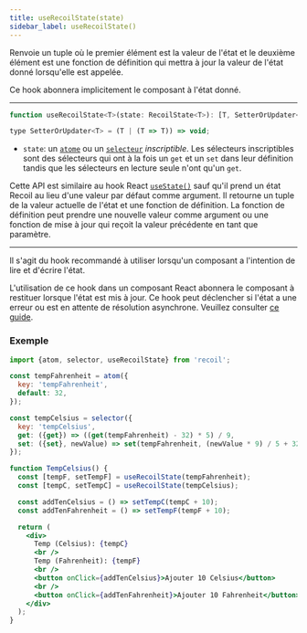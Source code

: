 ```yaml
---
title: useRecoilState(state)
sidebar_label: useRecoilState()
---
```


Renvoie un tuple où le premier élément est la valeur de l'état et le deuxième élément est une fonction de définition qui mettra à jour la valeur de l'état donné lorsqu'elle est appelée.

Ce hook abonnera implicitement le composant à l'état donné.

---

```jsx
function useRecoilState<T>(state: RecoilState<T>): [T, SetterOrUpdater<T>];

type SetterOrUpdater<T> = (T | (T => T)) => void;
```

- `state`: un [`atome`](/docs_FR-fr/api-reference/core/atom) ou un [`selecteur`](/docs_FR-fr/api-reference/core/selector) _inscriptible_. Les sélecteurs inscriptibles sont des sélecteurs qui ont à la fois un `get` et un `set` dans leur définition tandis que les sélecteurs en lecture seule n'ont qu'un `get`.

Cette API est similaire au hook React [`useState()`](https://reactjs.org/docs/hooks-reference.html#usestate) sauf qu'il prend un état Recoil au lieu d'une valeur par défaut comme argument. Il retourne un tuple de la valeur actuelle de l'état et une fonction de définition. La fonction de définition peut prendre une nouvelle valeur comme argument ou une fonction de mise à jour qui reçoit la valeur précédente en tant que paramètre.

---

Il s'agit du hook recommandé à utiliser lorsqu'un composant a l'intention de lire et d'écrire l'état.

L'utilisation de ce hook dans un composant React abonnera le composant à restituer lorsque l'état est mis à jour. Ce hook peut déclencher si l'état a une erreur ou est en attente de résolution asynchrone. Veuillez consulter [ce guide](/docs_FR-fr/guides/asynchronous-data-queries).

### Exemple

```jsx
import {atom, selector, useRecoilState} from 'recoil';

const tempFahrenheit = atom({
  key: 'tempFahrenheit',
  default: 32,
});

const tempCelsius = selector({
  key: 'tempCelsius',
  get: ({get}) => ((get(tempFahrenheit) - 32) * 5) / 9,
  set: ({set}, newValue) => set(tempFahrenheit, (newValue * 9) / 5 + 32),
});

function TempCelsius() {
  const [tempF, setTempF] = useRecoilState(tempFahrenheit);
  const [tempC, setTempC] = useRecoilState(tempCelsius);

  const addTenCelsius = () => setTempC(tempC + 10);
  const addTenFahrenheit = () => setTempF(tempF + 10);

  return (
    <div>
      Temp (Celsius): {tempC}
      <br />
      Temp (Fahrenheit): {tempF}
      <br />
      <button onClick={addTenCelsius}>Ajouter 10 Celsius</button>
      <br />
      <button onClick={addTenFahrenheit}>Ajouter 10 Fahrenheit</button>
    </div>
  );
}
```
